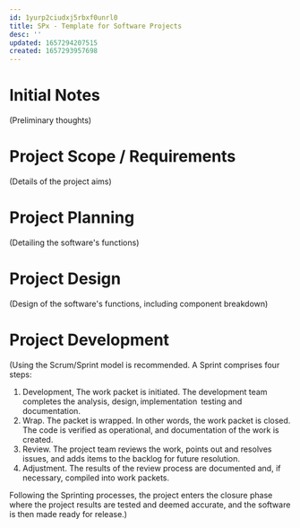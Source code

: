 ```yaml
---
id: 1yurp2ciudxj5rbxf0unrl0
title: SPx - Template for Software Projects
desc: ''
updated: 1657294207515
created: 1657293957698
---
```

# Initial Notes
(Preliminary thoughts)
# Project Scope / Requirements
(Details of the project aims)
# Project Planning
(Detailing the software's functions)
# Project Design
(Design of the software's functions, including component breakdown)
# Project Development
(Using the Scrum/Sprint model is recommended. A Sprint comprises four steps:

1. Development, The work packet is initiated. The development team completes the analysis, design, implementation  testing and documentation.
2. Wrap. The packet is wrapped. In other words, the work packet is closed. The code is verified as operational, and documentation of the work is created.
3. Review. The project team reviews the work, points out and resolves issues, and adds items to the backlog for future resolution.
4. Adjustment. The results of the review process are documented and, if necessary, compiled into work packets.

Following the Sprinting processes, the project enters the closure phase where the project results are tested and deemed accurate, and the software is then made ready for release.)

